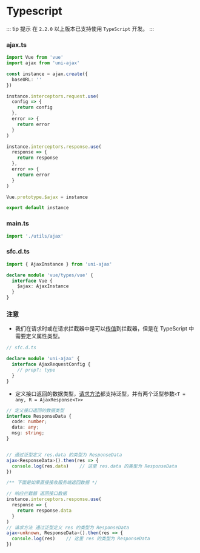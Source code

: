# Typescript

::: tip 提示
在 `2.2.0` 以上版本已支持使用 `TypeScript` 开发。
:::

### ajax.ts

```Typescript
import Vue from 'vue'
import ajax from 'uni-ajax'

const instance = ajax.create({
  baseURL: ''
})

instance.interceptors.request.use(
  config => {
    return config
  },
  error => {
    return error
  }
)

instance.interceptors.response.use(
  response => {
    return response
  },
  error => {
    return error
  }
)

Vue.prototype.$ajax = instance

export default instance
```

### main.ts

```Typescript
import './utils/ajax'
```

### sfc.d.ts

```Typescript
import { AjaxInstance } from 'uni-ajax'

declare module 'vue/types/vue' {
  interface Vue {
    $ajax: AjaxInstance
  }
}
```

### 注意

- 我们在请求时或在请求拦截器中是可以[传值](instance/interceptor.html#传值给拦截器)到拦截器，但是在 TypeScript 中需要定义属性类型。

```Typescript
// sfc.d.ts

declare module 'uni-ajax' {
  interface AjaxRequestConfig {
    // prop?: type
  }
}
```

- 定义接口返回的数据类型，[请求方法](/usage/api.html#请求方法)都支持泛型，并有两个泛型参数`<T = any, R = AjaxResponse<T>>`

```Typescript
// 定义接口返回的数据类型
interface ResponseData {
  code: number;
  data: any;
  msg: string;
}


// 通过泛型定义 res.data 的类型为 ResponseData
ajax<ResponseData>().then(res => {
  console.log(res.data)    // 这里 res.data 的类型为 ResponseData
})

/** 下面是如果直接接收服务端返回数据 */

// 响应拦截器 返回接口数据
instance.interceptors.response.use(
  response => {
    return response.data
  }
)
// 请求方法 通过泛型定义 res 的类型为 ResponseData
ajax<unknown, ResponseData>().then(res => {
  console.log(res)    // 这里 res 的类型为 ResponseData
})
```
